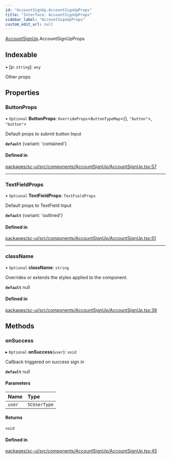```yaml
---
id: "AccountSignUp.AccountSignUpProps"
title: "Interface: AccountSignUpProps"
sidebar_label: "AccountSignUpProps"
custom_edit_url: null
---
```


[AccountSignUp](../modules/AccountSignUp.md).AccountSignUpProps

## Indexable

▪ [p: `string`]: `any`

Other props

## Properties

### ButtonProps

• `Optional` **ButtonProps**: `OverrideProps`<`ButtonTypeMap`<{}, ``"button"``\>, ``"button"``\>

Default props to submit button Input

**`default`** {variant: 'contained'}

#### Defined in

[packages/sc-ui/src/components/AccountSignUp/AccountSignUp.tsx:57](https://github.com/selfcommunity/community-ui/blob/cab08cf/packages/sc-ui/src/components/AccountSignUp/AccountSignUp.tsx#L57)

___

### TextFieldProps

• `Optional` **TextFieldProps**: `TextFieldProps`

Default props to TextField Input

**`default`** {variant: 'outlined'}

#### Defined in

[packages/sc-ui/src/components/AccountSignUp/AccountSignUp.tsx:51](https://github.com/selfcommunity/community-ui/blob/cab08cf/packages/sc-ui/src/components/AccountSignUp/AccountSignUp.tsx#L51)

___

### className

• `Optional` **className**: `string`

Overrides or extends the styles applied to the component.

**`default`** null

#### Defined in

[packages/sc-ui/src/components/AccountSignUp/AccountSignUp.tsx:39](https://github.com/selfcommunity/community-ui/blob/cab08cf/packages/sc-ui/src/components/AccountSignUp/AccountSignUp.tsx#L39)

## Methods

### onSuccess

▸ `Optional` **onSuccess**(`user`): `void`

Callback triggered on success sign in

**`default`** null

#### Parameters

| Name | Type |
| :------ | :------ |
| `user` | `SCUserType` |

#### Returns

`void`

#### Defined in

[packages/sc-ui/src/components/AccountSignUp/AccountSignUp.tsx:45](https://github.com/selfcommunity/community-ui/blob/cab08cf/packages/sc-ui/src/components/AccountSignUp/AccountSignUp.tsx#L45)
